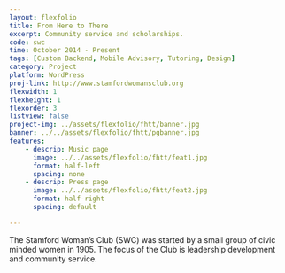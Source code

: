 ```yaml
---
layout: flexfolio
title: From Here to There
excerpt: Community service and scholarships.
code: swc
time: October 2014 - Present
tags: [Custom Backend, Mobile Advisory, Tutoring, Design]
category: Project
platform: WordPress
proj-link: http://www.stamfordwomansclub.org
flexwidth: 1
flexheight: 1
flexorder: 3
listview: false
project-img: ../assets/flexfolio/fhtt/banner.jpg
banner: ../../assets/flexfolio/fhtt/pgbanner.jpg
features:
    - descrip: Music page
      image: ../../assets/flexfolio/fhtt/feat1.jpg
      format: half-left
      spacing: none
    - descrip: Press page
      image: ../../assets/flexfolio/fhtt/feat2.jpg
      format: half-right
      spacing: default

---
```

The Stamford Woman’s Club (SWC) was started by a small group of civic minded women in 1905. The focus of the Club is leadership development and community service.
